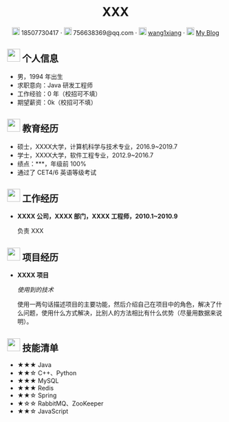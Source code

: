  <center>
     <h1>XXX</h1>
     <div>
         <span>
             <img src="assets/phone-solid.svg" width="18px">
             18507730417
         </span>
         ·
         <span>
             <img src="assets/envelope-solid.svg" width="18px">
             756638369@qq.com
         </span>
         ·
         <span>
             <img src="assets/github-brands.svg" width="18px">
             <a href="https://github.com/wang1xiang">wang1xiang</a>
         </span>
         ·
         <span>
             <img src="assets/rss-solid.svg" width="18px">
             <a href="http://wangxiang.website/">My Blog</a>
         </span>
     </div>
 </center>

## <img src="assets/info-circle-solid.svg" width="30px"> 个人信息

- 男，1994 年出生
- 求职意向：Java 研发工程师
- 工作经验：0 年（校招可不填）
- 期望薪资：0k（校招可不填）

## <img src="assets/graduation-cap-solid.svg" width="30px"> 教育经历

- 硕士，XXXX大学，计算机科学与技术专业，2016.9~2019.7
- 学士，XXXX大学，软件工程专业，2012.9~2016.7
- 绩点：***，年级前 100%
- 通过了 CET4/6 英语等级考试

## <img src="assets/briefcase-solid.svg" width="30px"> 工作经历

- **XXXX 公司，XXXX 部门，XXXX 工程师，2010.1~2010.9**

   负责 XXX

## <img src="assets/project-diagram-solid.svg" width="30px"> 项目经历

- **XXXX 项目**

  *使用到的技术*

  使用一两句话描述项目的主要功能，然后介绍自己在项目中的角色，解决了什么问题，使用什么方式解决，比别人的方法相比有什么优势（尽量用数据来说明）。

## <img src="assets/tools-solid.svg" width="30px"> 技能清单

- ★★★ Java
- ★★☆ C++、Python
- ★★★ MySQL
- ★★★ Redis
- ★★☆ Spring
- ★☆☆ RabbitMQ、ZooKeeper
- ★★☆ JavaScript
